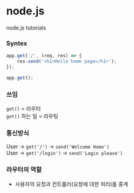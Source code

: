 # node.js

node.js tutorials

### Syntex

```javascript
app.get('/', (req, res) => {
    res.send('<h1>Hello home page</h1>');
});

app.get();
```

### 쓰임

`get()` = 라우터 <br/>
`get()` 하는 일 = 라우팅

### 통신방식

User -> `get('/')` -> `send('Welcome Home')`<br/>
User -> `get('/login')` -> `send('Login please')`

### 라우터의 역할

* 사용자의 요청과 컨트롤러(요청에 대한 처리)를 중계